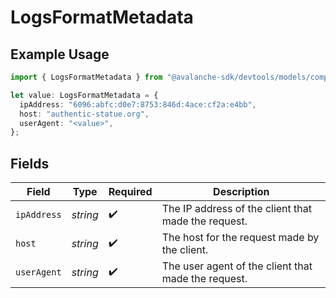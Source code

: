 # LogsFormatMetadata

## Example Usage

```typescript
import { LogsFormatMetadata } from "@avalanche-sdk/devtools/models/components";

let value: LogsFormatMetadata = {
  ipAddress: "6096:abfc:d0e7:8753:846d:4ace:cf2a:e4bb",
  host: "authentic-statue.org",
  userAgent: "<value>",
};
```

## Fields

| Field                                               | Type                                                | Required                                            | Description                                         |
| --------------------------------------------------- | --------------------------------------------------- | --------------------------------------------------- | --------------------------------------------------- |
| `ipAddress`                                         | *string*                                            | :heavy_check_mark:                                  | The IP address of the client that made the request. |
| `host`                                              | *string*                                            | :heavy_check_mark:                                  | The host for the request made by the client.        |
| `userAgent`                                         | *string*                                            | :heavy_check_mark:                                  | The user agent of the client that made the request. |
